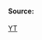 #### Source:
[YT](https://www.youtube.com/watch?v=H7cJsF79iew&list=PLXj4XH7LcRfDrdQuJTHIPmKMpa7eYVaPm&index=55)


